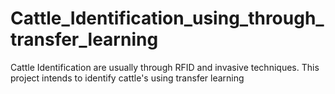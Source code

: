 # Cattle_Identification_using_through_transfer_learning
Cattle Identification are usually through RFID and invasive techniques. This project intends to identify cattle's using transfer learning
